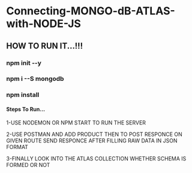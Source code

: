 # Connecting-MONGO-dB-ATLAS-with-NODE-JS
## HOW TO RUN IT...!!!
### npm init --y
### npm i --S mongodb
### npm install

#### Steps To Run...

 1-USE NODEMON OR NPM START TO RUN THE SERVER 

 2-USE POSTMAN AND ADD PRODUCT THEN TO POST RESPONCE ON GIVEN ROUTE SEND RESPONCE AFTER  FILLING RAW DATA IN JSON FORMAT 

 3-FINALLY LOOK INTO THE ATLAS COLLECTION WHETHER SCHEMA IS FORMED OR NOT 
